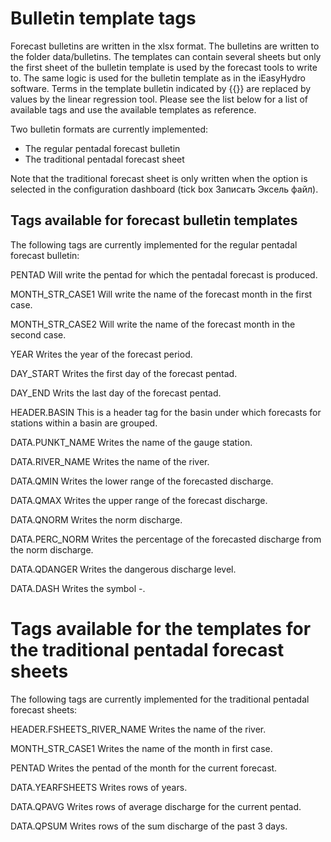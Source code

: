 # Bulletin template tags
Forecast bulletins are written in the xlsx format. The bulletins are written to the folder data/bulletins. The templates can contain several sheets but only the first sheet of the bulletin template is used by the forecast tools to write to. The same logic is used for the bulletin template as in the iEasyHydro software. Terms in the template bulletin indicated by {{}} are replaced by values by the linear regression tool. Please see the list below for a list of available tags and use the available templates as reference.

Two bulletin formats are currently implemented:
- The regular pentadal forecast bulletin
- The traditional pentadal forecast sheet

Note that the traditional forecast sheet is only written when the option is selected in the configuration dashboard (tick box Записать Эксель файл).

## Tags available for forecast bulletin templates

The following tags are currently implemented for the regular pentadal forecast bulletin:

PENTAD
Will write the pentad for which the pentadal forecast is produced.

MONTH_STR_CASE1
Will write the name of the forecast month in the first case.

MONTH_STR_CASE2
Will write the name of the forecast month in the second case.

YEAR
Writes the year of the forecast period.

DAY_START
Writes the first day of the forecast pentad.

DAY_END
Writs the last day of the forecast pentad.

HEADER.BASIN
This is a header tag for the basin under which forecasts for stations within a basin are grouped.

DATA.PUNKT_NAME
Writes the name of the gauge station.

DATA.RIVER_NAME
Writes the name of the river.

DATA.QMIN
Writes the lower range of the forecasted discharge.

DATA.QMAX
Writes the upper range of the forecast discharge.

DATA.QNORM
Writes the norm discharge.

DATA.PERC_NORM
Writes the percentage of the forecasted discharge from the norm discharge.

DATA.QDANGER
Writes the dangerous discharge level.

DATA.DASH
Writes the symbol -.



# Tags available for the templates for the traditional pentadal forecast sheets

The following tags are currently implemented for the traditional pentadal forecast sheets:

HEADER.FSHEETS_RIVER_NAME
Writes the name of the river.

MONTH_STR_CASE1
Writes the name of the month in first case.

PENTAD
Writes the pentad of the month for the current forecast.

DATA.YEARFSHEETS
Writes rows of years.

DATA.QPAVG
Writes rows of average discharge for the current pentad.

DATA.QPSUM
Writes rows of the sum discharge of the past 3 days.


